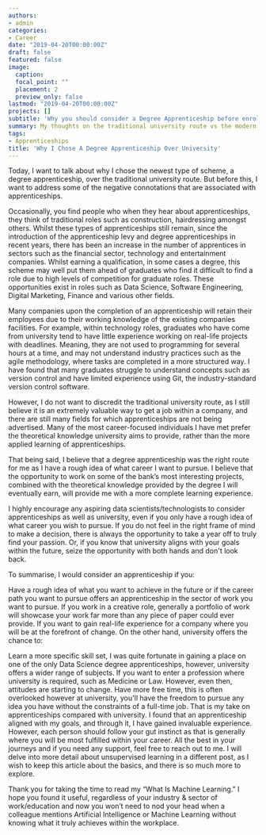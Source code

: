 ```yaml
---
authors:
- admin
categories:
- Career
date: "2019-04-20T00:00:00Z"
draft: false
featured: false
image:
  caption: 
  focal_point: ""
  placement: 2
  preview_only: false
lastmod: "2019-04-20T00:00:00Z"
projects: []
subtitle: 'Why you should consider a Degree Apprenticeship before enrolling into University.'
summary: My thoughts on the traditional university route vs the modern Degree Apprenticeship path.
tags:
- Apprenticeships
title: 'Why I Chose A Degree Apprenticeship Over University'
---
```


Today, I want to talk about why I chose the newest type of scheme, a degree apprenticeship, over the traditional university route. But before this, I want to address some of the negative connotations that are associated with apprenticeships.

Occasionally, you find people who when they hear about apprenticeships, they think of traditional roles such as construction, hairdressing amongst others. Whilst these types of apprenticeships still remain, since the introduction of the apprenticeship levy and degree apprenticeships in recent years, there has been an increase in the number of apprentices in sectors such as the financial sector, technology and entertainment companies. Whilst earning a qualification, in some cases a degree, this scheme may well put them ahead of graduates who find it difficult to find a role due to high levels of competition for graduate roles. These opportunities exist in roles such as Data Science, Software Engineering, Digital Marketing, Finance and various other fields.


Many companies upon the completion of an apprenticeship will retain their employees due to their working knowledge of the existing companies facilities. For example, within technology roles, graduates who have come from university tend to have little experience working on real-life projects with deadlines. Meaning, they are not used to programming for several hours at a time, and may not understand industry practices such as the agile methodology, where tasks are completed in a more structured way. I have found that many graduates struggle to understand concepts such as version control and have limited experience using Git, the industry-standard version control software.

However, I do not want to discredit the traditional university route, as I still believe it is an extremely valuable way to get a job within a company, and there are still many fields for which apprenticeships are not being advertised. Many of the most career-focused individuals I have met prefer the theoretical knowledge university aims to provide, rather than the more applied learning of apprenticeships.

That being said, I believe that a degree apprenticeship was the right route for me as I have a rough idea of what career I want to pursue. I believe that the opportunity to work on some of the bank’s most interesting projects, combined with the theoretical knowledge provided by the degree I will eventually earn, will provide me with a more complete learning experience.

I highly encourage any aspiring data scientists/technologists to consider apprenticeships as well as university, even if you only have a rough idea of what career you wish to pursue. If you do not feel in the right frame of mind to make a decision, there is always the opportunity to take a year off to truly find your passion. Or, if you know that university aligns with your goals within the future, seize the opportunity with both hands and don't look back.

To summarise, I would consider an apprenticeship if you:

Have a rough idea of what you want to achieve in the future or if the career path you want to pursue offers an apprenticeship in the sector of work you want to pursue.
If you work in a creative role, generally a portfolio of work will showcase your work far more than any piece of paper could ever provide.
If you want to gain real-life experience for a company where you will be at the forefront of change.
On the other hand, university offers the chance to:

Learn a more specific skill set, I was quite fortunate in gaining a place on one of the only Data Science degree apprenticeships, however, university offers a wider range of subjects.
If you want to enter a profession where university is required, such as Medicine or Law. However, even then, attitudes are starting to change.
Have more free time, this is often overlooked however at university, you'll have the freedom to pursue any idea you have without the constraints of a full-time job.
That is my take on apprenticeships compared with university. I found that an apprenticeship aligned with my goals, and through it, I have gained invaluable experience. However, each person should follow your gut instinct as that is generally where you will be most fulfilled within your career. All the best in your journeys and if you need any support, feel free to reach out to me.
I will delve into more detail about unsupervised learning in a different post, as I wish to keep this article about the basics, and there is so much more to explore.

Thank you for taking the time to read my “What Is Machine Learning.” I hope you found it useful, regardless of your industry & sector of work/education and now you won’t need to nod your head when a colleague mentions Artificial Intelligence or Machine Learning without knowing what it truly achieves within the workplace.